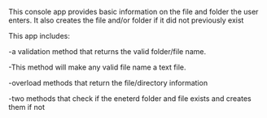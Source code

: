 This console app provides basic information on the file and folder the user enters.
It also creates the file and/or folder if it did not previously exist

This app includes:

-a validation method that returns the valid folder/file name. 
  
  -This method will make any valid file name a text file.

-overload methods that return the file/directory information

-two methods that check if the eneterd folder and file exists and creates them if not
